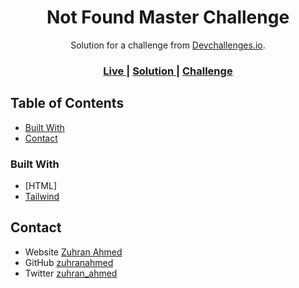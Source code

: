 <!-- Please update value in the {}  -->

<h1 align="center">Not Found Master Challenge</h1>

<div align="center">
   Solution for a challenge from  <a href="http://devchallenges.io" target="_blank">Devchallenges.io</a>.
</div>

<div align="center">
  <h3>
    <a href="https://zuhranahmed.github.io/NotFoundMaster/">
      Live
    </a>
    <span> | </span>
    <a href="https://github.com/zuhranahmed/NotFoundMaster.git">
      Solution
    </a>
    <span> | </span>
    <a href="https://devchallenges.io/challenges/wBunSb7FPrIepJZAg0sY">
      Challenge
    </a>
  </h3>
</div>

<!-- TABLE OF CONTENTS -->

## Table of Contents

- [Built With](#built-with)
- [Contact](#contact)

<!-- OVERVIEW -->

### Built With

<!-- This section should list any major frameworks that you built your project using. Here are a few examples.-->

- [HTML]
- [Tailwind](https://tailwindcss.com/)

## Contact

- Website [Zuhran Ahmed](https://www.zuhranahmed.com)
- GitHub [zuhranahmed](https://github.com/zuhranahmed)
- Twitter [zuhran_ahmed](https://twitter.com/zuhran_ahmed)
